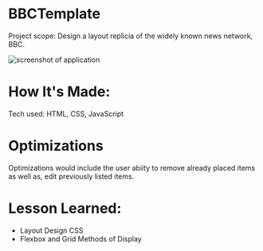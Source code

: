 # BBCTemplate
 
 Project scope: Design a layout replicia of the widely known news network, BBC.
 
 
 ![ screenshot of application](https://github.com/FullStackAbbs/BBCTemplate/blob/master/img/project-2.jpg)
 
# How It's Made:
 Tech used: HTML, CSS, JavaScript

# Optimizations 
Optimizations would include the user abiity to remove already placed items as well as, edit previously listed items.

# Lesson Learned:
* Layout Design CSS
* Flexbox and Grid Methods of Display
